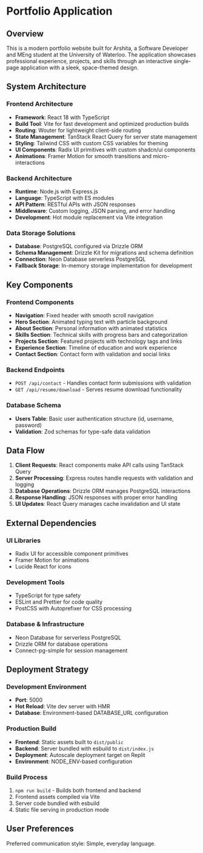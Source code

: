 # Portfolio Application

## Overview

This is a modern portfolio website built for Arshita, a Software Developer and MEng student at the University of Waterloo. The application showcases professional experience, projects, and skills through an interactive single-page application with a sleek, space-themed design.

## System Architecture

### Frontend Architecture
- **Framework**: React 18 with TypeScript
- **Build Tool**: Vite for fast development and optimized production builds
- **Routing**: Wouter for lightweight client-side routing
- **State Management**: TanStack React Query for server state management
- **Styling**: Tailwind CSS with custom CSS variables for theming
- **UI Components**: Radix UI primitives with custom shadcn/ui components
- **Animations**: Framer Motion for smooth transitions and micro-interactions

### Backend Architecture
- **Runtime**: Node.js with Express.js
- **Language**: TypeScript with ES modules
- **API Pattern**: RESTful APIs with JSON responses
- **Middleware**: Custom logging, JSON parsing, and error handling
- **Development**: Hot module replacement via Vite integration

### Data Storage Solutions
- **Database**: PostgreSQL configured via Drizzle ORM
- **Schema Management**: Drizzle Kit for migrations and schema definition
- **Connection**: Neon Database serverless PostgreSQL
- **Fallback Storage**: In-memory storage implementation for development

## Key Components

### Frontend Components
- **Navigation**: Fixed header with smooth scroll navigation
- **Hero Section**: Animated typing text with particle background
- **About Section**: Personal information with animated statistics
- **Skills Section**: Technical skills with progress bars and categorization
- **Projects Section**: Featured projects with technology tags and links
- **Experience Section**: Timeline of education and work experience
- **Contact Section**: Contact form with validation and social links

### Backend Endpoints
- `POST /api/contact` - Handles contact form submissions with validation
- `GET /api/resume/download` - Serves resume download functionality

### Database Schema
- **Users Table**: Basic user authentication structure (id, username, password)
- **Validation**: Zod schemas for type-safe data validation

## Data Flow

1. **Client Requests**: React components make API calls using TanStack Query
2. **Server Processing**: Express routes handle requests with validation and logging
3. **Database Operations**: Drizzle ORM manages PostgreSQL interactions
4. **Response Handling**: JSON responses with proper error handling
5. **UI Updates**: React Query manages cache invalidation and UI state

## External Dependencies

### UI Libraries
- Radix UI for accessible component primitives
- Framer Motion for animations
- Lucide React for icons

### Development Tools
- TypeScript for type safety
- ESLint and Prettier for code quality
- PostCSS with Autoprefixer for CSS processing

### Database & Infrastructure
- Neon Database for serverless PostgreSQL
- Drizzle ORM for database operations
- Connect-pg-simple for session management

## Deployment Strategy

### Development Environment
- **Port**: 5000
- **Hot Reload**: Vite dev server with HMR
- **Database**: Environment-based DATABASE_URL configuration

### Production Build
- **Frontend**: Static assets built to `dist/public`
- **Backend**: Server bundled with esbuild to `dist/index.js`
- **Deployment**: Autoscale deployment target on Replit
- **Environment**: NODE_ENV-based configuration

### Build Process
1. `npm run build` - Builds both frontend and backend
2. Frontend assets compiled via Vite
3. Server code bundled with esbuild
4. Static file serving in production mode

## User Preferences

Preferred communication style: Simple, everyday language.